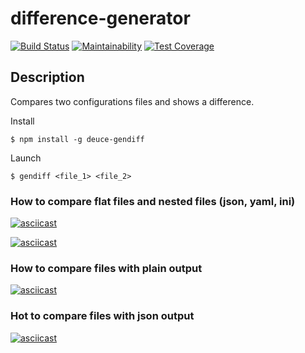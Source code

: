 # difference-generator

[![Build Status](https://travis-ci.org/PavelDeuce/frontend-project-lvl2.svg?branch=master)](https://travis-ci.org/PavelDeuce/frontend-project-lvl2)
[![Maintainability](https://api.codeclimate.com/v1/badges/56acf43ebb8c8d5c78f2/maintainability)](https://codeclimate.com/github/PavelDeuce/frontend-project-lvl2/maintainability)
[![Test Coverage](https://api.codeclimate.com/v1/badges/56acf43ebb8c8d5c78f2/test_coverage)](https://codeclimate.com/github/PavelDeuce/frontend-project-lvl2/test_coverage)

## Description

Compares two configurations files and shows a difference.

Install

`$ npm install -g deuce-gendiff`

Launch

`$ gendiff <file_1> <file_2>`

### How to compare flat files and nested files (json, yaml, ini)

[![asciicast](https://asciinema.org/a/PwsfqzqUGOEgTfRJnu9YXeQ6j.svg)](https://asciinema.org/a/PwsfqzqUGOEgTfRJnu9YXeQ6j)

[![asciicast](https://asciinema.org/a/DHQSMNZC2hqJOFJnLZge7TSSL.svg)](https://asciinema.org/a/DHQSMNZC2hqJOFJnLZge7TSSL)

### How to compare files with plain output

[![asciicast](https://asciinema.org/a/mP0KnKch2Fy51zMIYJksaHiHo.svg)](https://asciinema.org/a/mP0KnKch2Fy51zMIYJksaHiHo)

### Hot to compare files with json output

[![asciicast](https://asciinema.org/a/xVmZVvzyUfknxXkO6CT8N1YJt.svg)](https://asciinema.org/a/xVmZVvzyUfknxXkO6CT8N1YJt)
